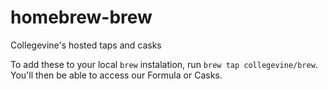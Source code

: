 # homebrew-brew
Collegevine's hosted taps and casks

To add these to your local `brew` instalation, run `brew tap collegevine/brew`. You'll then be able to access our Formula or Casks.
